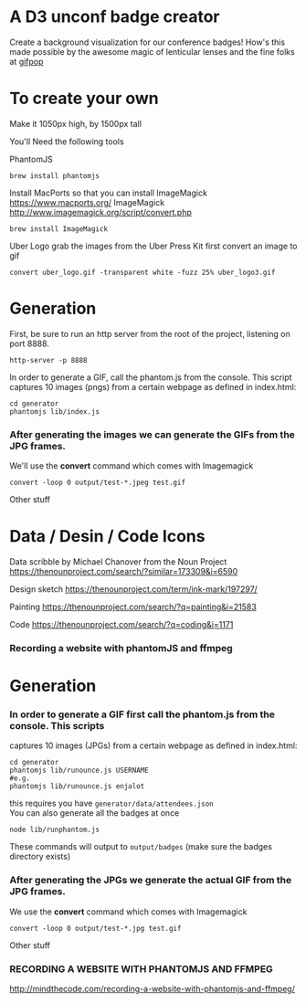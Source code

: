 # A D3 unconf badge creator 

Create a background visualization for our conference badges! How's this made possible by the awesome magic of lenticular lenses and the fine folks at [gifpop](http://gifpop.io/)


# To create your own

Make it 1050px high, by 1500px tall


You'll Need the following tools

PhantomJS

````
brew install phantomjs
````

Install MacPorts so that you can install ImageMagick     https://www.macports.org/
ImageMagick    http://www.imagemagick.org/script/convert.php
````
brew install ImageMagick
````

Uber Logo
grab the images from the Uber Press Kit
first convert an image to gif
````
convert uber_logo.gif -transparent white -fuzz 25% uber_logo3.gif
````

# Generation

First, be sure to run an http server from the root of the project, listening
on port 8888.

    http-server -p 8888

In order to generate a GIF, call the phantom.js from the console. This script captures 10 images (pngs) from a certain webpage as defined in index.html:

    cd generator
    phantomjs lib/index.js

### After generating the images we can generate the GIFs from the JPG frames.

We'll use the **convert** command which comes with Imagemagick
````
convert -loop 0 output/test-*.jpeg test.gif
````

Other stuff

# Data / Desin / Code   Icons 

Data
scribble by Michael Chanover from the Noun Project
https://thenounproject.com/search/?similar=173309&i=6590

Design
sketch
https://thenounproject.com/term/ink-mark/197297/

Painting
https://thenounproject.com/search/?q=painting&i=21583

Code
https://thenounproject.com/search/?q=coding&i=1171

### Recording a website with phantomJS and ffmpeg

# Generation
### In order to generate a GIF first call the phantom.js from the console. This scripts
captures 10 images (JPGs) from a certain webpage as defined in index.html:
````
cd generator
phantomjs lib/runounce.js USERNAME
#e.g.
phantomjs lib/runounce.js enjalot
````

this requires you have  `generator/data/attendees.json`  
You can also generate all the badges at once  
```
node lib/runphantom.js
```
These commands will output to `output/badges` (make sure the badges directory exists)




### After generating the JPGs we generate the actual GIF from the JPG frames.
We use the **convert** command which comes with Imagemagick
````
convert -loop 0 output/test-*.jpg test.gif
````


Other stuff

### RECORDING A WEBSITE WITH PHANTOMJS AND FFMPEG
http://mindthecode.com/recording-a-website-with-phantomjs-and-ffmpeg/
